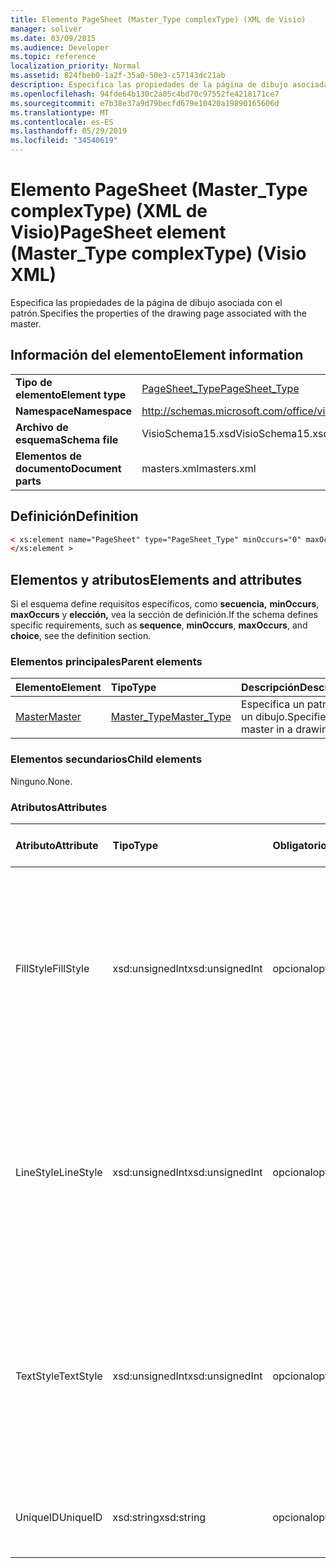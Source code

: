```yaml
---
title: Elemento PageSheet (Master_Type complexType) (XML de Visio)
manager: soliver
ms.date: 03/09/2015
ms.audience: Developer
ms.topic: reference
localization_priority: Normal
ms.assetid: 824fbeb0-1a2f-35a0-50e3-c57143dc21ab
description: Especifica las propiedades de la página de dibujo asociada con el patrón.
ms.openlocfilehash: 94fde64b130c2a05c4bd70c97552fe4218171ce7
ms.sourcegitcommit: e7b38e37a9d79becfd679e10420a19890165606d
ms.translationtype: MT
ms.contentlocale: es-ES
ms.lasthandoff: 05/29/2019
ms.locfileid: "34540619"
---
```

# <a name="pagesheet-element-master_type-complextype-visio-xml"></a><span data-ttu-id="2bb43-103">Elemento PageSheet (Master_Type complexType) (XML de Visio)</span><span class="sxs-lookup"><span data-stu-id="2bb43-103">PageSheet element (Master_Type complexType) (Visio XML)</span></span>

<span data-ttu-id="2bb43-104">Especifica las propiedades de la página de dibujo asociada con el patrón.</span><span class="sxs-lookup"><span data-stu-id="2bb43-104">Specifies the properties of the drawing page associated with the master.</span></span>
  
## <a name="element-information"></a><span data-ttu-id="2bb43-105">Información del elemento</span><span class="sxs-lookup"><span data-stu-id="2bb43-105">Element information</span></span>

|||
|:-----|:-----|
|<span data-ttu-id="2bb43-106">**Tipo de elemento**</span><span class="sxs-lookup"><span data-stu-id="2bb43-106">**Element type**</span></span> <br/> |[<span data-ttu-id="2bb43-107">PageSheet_Type</span><span class="sxs-lookup"><span data-stu-id="2bb43-107">PageSheet_Type</span></span>](pagesheet_type-complextypevisio-xml.md) <br/> |
|<span data-ttu-id="2bb43-108">**Namespace**</span><span class="sxs-lookup"><span data-stu-id="2bb43-108">**Namespace**</span></span> <br/> |http://schemas.microsoft.com/office/visio/2012/main  <br/> |
|<span data-ttu-id="2bb43-109">**Archivo de esquema**</span><span class="sxs-lookup"><span data-stu-id="2bb43-109">**Schema file**</span></span> <br/> |<span data-ttu-id="2bb43-110">VisioSchema15.xsd</span><span class="sxs-lookup"><span data-stu-id="2bb43-110">VisioSchema15.xsd</span></span>  <br/> |
|<span data-ttu-id="2bb43-111">**Elementos de documento**</span><span class="sxs-lookup"><span data-stu-id="2bb43-111">**Document parts**</span></span> <br/> |<span data-ttu-id="2bb43-112">masters.xml</span><span class="sxs-lookup"><span data-stu-id="2bb43-112">masters.xml</span></span>  <br/> |
   
## <a name="definition"></a><span data-ttu-id="2bb43-113">Definición</span><span class="sxs-lookup"><span data-stu-id="2bb43-113">Definition</span></span>

```XML
< xs:element name="PageSheet" type="PageSheet_Type" minOccurs="0" maxOccurs="1" >
</xs:element >
```

## <a name="elements-and-attributes"></a><span data-ttu-id="2bb43-114">Elementos y atributos</span><span class="sxs-lookup"><span data-stu-id="2bb43-114">Elements and attributes</span></span>

<span data-ttu-id="2bb43-115">Si el esquema define requisitos específicos, como **secuencia,** **minOccurs**, **maxOccurs** y **elección,** vea la sección de definición.</span><span class="sxs-lookup"><span data-stu-id="2bb43-115">If the schema defines specific requirements, such as **sequence**, **minOccurs**, **maxOccurs**, and **choice**, see the definition section.</span></span> 
  
### <a name="parent-elements"></a><span data-ttu-id="2bb43-116">Elementos principales</span><span class="sxs-lookup"><span data-stu-id="2bb43-116">Parent elements</span></span>

|<span data-ttu-id="2bb43-117">**Elemento**</span><span class="sxs-lookup"><span data-stu-id="2bb43-117">**Element**</span></span>|<span data-ttu-id="2bb43-118">**Tipo**</span><span class="sxs-lookup"><span data-stu-id="2bb43-118">**Type**</span></span>|<span data-ttu-id="2bb43-119">**Descripción**</span><span class="sxs-lookup"><span data-stu-id="2bb43-119">**Description**</span></span>|
|:-----|:-----|:-----|
|[<span data-ttu-id="2bb43-120">Master</span><span class="sxs-lookup"><span data-stu-id="2bb43-120">Master</span></span>](master-element-masters_type-complextypevisio-xml.md) <br/> |[<span data-ttu-id="2bb43-121">Master_Type</span><span class="sxs-lookup"><span data-stu-id="2bb43-121">Master_Type</span></span>](master_type-complextypevisio-xml.md) <br/> |<span data-ttu-id="2bb43-122">Especifica un patrón en un dibujo.</span><span class="sxs-lookup"><span data-stu-id="2bb43-122">Specifies a master in a drawing.</span></span>  <br/> |
   
### <a name="child-elements"></a><span data-ttu-id="2bb43-123">Elementos secundarios</span><span class="sxs-lookup"><span data-stu-id="2bb43-123">Child elements</span></span>

<span data-ttu-id="2bb43-124">Ninguno.</span><span class="sxs-lookup"><span data-stu-id="2bb43-124">None.</span></span>
  
### <a name="attributes"></a><span data-ttu-id="2bb43-125">Atributos</span><span class="sxs-lookup"><span data-stu-id="2bb43-125">Attributes</span></span>

|<span data-ttu-id="2bb43-126">**Atributo**</span><span class="sxs-lookup"><span data-stu-id="2bb43-126">**Attribute**</span></span>|<span data-ttu-id="2bb43-127">**Tipo**</span><span class="sxs-lookup"><span data-stu-id="2bb43-127">**Type**</span></span>|<span data-ttu-id="2bb43-128">**Obligatorio**</span><span class="sxs-lookup"><span data-stu-id="2bb43-128">**Required**</span></span>|<span data-ttu-id="2bb43-129">**Descripción**</span><span class="sxs-lookup"><span data-stu-id="2bb43-129">**Description**</span></span>|<span data-ttu-id="2bb43-130">**Posibles valores**</span><span class="sxs-lookup"><span data-stu-id="2bb43-130">**Possible values**</span></span>|
|:-----|:-----|:-----|:-----|:-----|
|<span data-ttu-id="2bb43-131">FillStyle</span><span class="sxs-lookup"><span data-stu-id="2bb43-131">FillStyle</span></span>  <br/> |<span data-ttu-id="2bb43-132">xsd:unsignedInt</span><span class="sxs-lookup"><span data-stu-id="2bb43-132">xsd:unsignedInt</span></span>  <br/> |<span data-ttu-id="2bb43-133">opcional</span><span class="sxs-lookup"><span data-stu-id="2bb43-133">optional</span></span>  <br/> |<span data-ttu-id="2bb43-134">especifica el identificador de la hoja de estilos de la que se heredará el formato de relleno.</span><span class="sxs-lookup"><span data-stu-id="2bb43-134">specifies the ID of the style sheet from which to inherit fill formatting.</span></span> <span data-ttu-id="2bb43-135">Debe ser el valor del atributo **ID** asociado a un **StyleSheet_Type** en el dibujo.</span><span class="sxs-lookup"><span data-stu-id="2bb43-135">It MUST be the value of the **ID** attribute associated with a **StyleSheet_Type** in the drawing.</span></span>  <br/> |<span data-ttu-id="2bb43-136">Valores del tipo xsd:unsignedInt.</span><span class="sxs-lookup"><span data-stu-id="2bb43-136">Values of the xsd:unsignedInt type.</span></span>  <br/> |
|<span data-ttu-id="2bb43-137">LineStyle</span><span class="sxs-lookup"><span data-stu-id="2bb43-137">LineStyle</span></span>  <br/> |<span data-ttu-id="2bb43-138">xsd:unsignedInt</span><span class="sxs-lookup"><span data-stu-id="2bb43-138">xsd:unsignedInt</span></span>  <br/> |<span data-ttu-id="2bb43-139">opcional</span><span class="sxs-lookup"><span data-stu-id="2bb43-139">optional</span></span>  <br/> |<span data-ttu-id="2bb43-140">Especifica el identificador de la hoja de estilos de la que se va a heredar el formato de línea.</span><span class="sxs-lookup"><span data-stu-id="2bb43-140">Specifies the ID of the style sheet from which to inherit line formatting.</span></span> <span data-ttu-id="2bb43-141">Debe ser el valor del atributo **ID** asociado a un **StyleSheet_Type** en el dibujo.</span><span class="sxs-lookup"><span data-stu-id="2bb43-141">It MUST be the value of the **ID** attribute associated with a **StyleSheet_Type** in the drawing.</span></span>  <br/> |<span data-ttu-id="2bb43-142">Valores del tipo xsd:unsignedInt.</span><span class="sxs-lookup"><span data-stu-id="2bb43-142">Values of the xsd:unsignedInt type.</span></span>  <br/> |
|<span data-ttu-id="2bb43-143">TextStyle</span><span class="sxs-lookup"><span data-stu-id="2bb43-143">TextStyle</span></span>  <br/> |<span data-ttu-id="2bb43-144">xsd:unsignedInt</span><span class="sxs-lookup"><span data-stu-id="2bb43-144">xsd:unsignedInt</span></span>  <br/> |<span data-ttu-id="2bb43-145">opcional</span><span class="sxs-lookup"><span data-stu-id="2bb43-145">optional</span></span>  <br/> |<span data-ttu-id="2bb43-146">Especifica el identificador de la hoja de estilos de la que se heredará el formato de texto.</span><span class="sxs-lookup"><span data-stu-id="2bb43-146">Specifies the ID of the style sheet from which to inherit text formatting.</span></span> <span data-ttu-id="2bb43-147">Debe ser el valor del atributo **ID** asociado a un **StyleSheet_Type** en el dibujo.</span><span class="sxs-lookup"><span data-stu-id="2bb43-147">It MUST be the value of the **ID** attribute associated with a **StyleSheet_Type** in the drawing.</span></span>  <br/> |<span data-ttu-id="2bb43-148">Valores del tipo xsd:unsignedInt.</span><span class="sxs-lookup"><span data-stu-id="2bb43-148">Values of the xsd:unsignedInt type.</span></span>  <br/> |
|<span data-ttu-id="2bb43-149">UniqueID</span><span class="sxs-lookup"><span data-stu-id="2bb43-149">UniqueID</span></span>  <br/> |<span data-ttu-id="2bb43-150">xsd:string</span><span class="sxs-lookup"><span data-stu-id="2bb43-150">xsd:string</span></span>  <br/> |<span data-ttu-id="2bb43-151">opcional</span><span class="sxs-lookup"><span data-stu-id="2bb43-151">optional</span></span>  <br/> |<span data-ttu-id="2bb43-152">Identificador único del elemento dentro de su elemento primario.</span><span class="sxs-lookup"><span data-stu-id="2bb43-152">The unique ID of the element within its parent element.</span></span>  <br/> |<span data-ttu-id="2bb43-153">Valores del tipo xsd:string.</span><span class="sxs-lookup"><span data-stu-id="2bb43-153">Values of the xsd:string type.</span></span>  <br/> |
   

